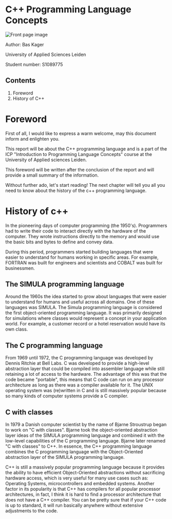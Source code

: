 # C++ Programming Language Concepts

![Front page image](https://lh3.googleusercontent.com/-sgizXxYbUmw/VgfUaghisiI/AAAAAAAAIDs/XJtkzAF2akA/w530-h397-n/df06b5f4-0670-4241-9e5e-fa8fde7787ba)

Author: Bas Kager

University of Applied Sciences Leiden

Student number: S1089775

## Contents
1. Foreword
2. History of C++

# Foreword
First of all, I would like to express a warm welcome, may this document inform and enlighten you.

This report will be about the C++ programming language and is a part of the ICP "Introduction to Programming Language Concepts"  course at the University of Applied sciences Leiden.

This foreword will be written after the conclusion of the report and will provide a small summary of the information.

Without further ado, let's start reading! The next chapter will tell you all you need to know about the history of the c++ programming language.

# History of c++
In the pioneering days of computer programming (the 1950's). Programmers had to write their code to interact directly with the hardware of the computer. They wrote instructions directly to the memory and would use the basic bits and bytes to define and convey data.

During this period, programmers started building languages that were easier to understand for humans working in specific areas. For example, FORTRAN was built for engineers and scientists and COBALT was built for businessmen.

## The SIMULA programming language
Around the 1960s the idea started to grow about languages that were easier to understand for humans and useful across all domains. One of these languages was SIMULA. The Simula programming language is considered the first object-oriented programming language. It was primarily designed for simulations where classes would represent a concept in your application world. For example, a customer record or a hotel reservation would have its own class.

## The C programming language
From 1969 until 1972, the C programming language was developed by Dennis Ritchie at Bell Labs. C was developed to provide a high-level abstraction layer that could be compiled into assembler language while still retaining a lot of access to the hardware. The advantage of this was that the code became "portable", this means that C code can run on any processor architecture as long as there was a compiler available for it. The UNIX operating system was (re)written in C and is still massively popular because so many kinds of computer systems provide a C compiler.

## C with classes
In 1979 a Danish computer scientist by the name of Bjarne Stroustrup began to work on "C with classes". Bjarne took the object-oriented abstraction layer ideas of the SIMULA programming language and combined it with the low-level capabilities of the C programming language. Bjarne later renamed "C with classes" to C++. In essence, the C++ programming language combines the C programming language with the Object-Oriented abstraction layer of the SIMULA programming language.

C++ is still a massively popular programming language because it provides the ability to have efficient Object-Oriented abstractions without sacrificing hardware access, which is very useful for many use cases such as: Operating Systems, microcontrollers and embedded systems. Another factor in its popularity is that C++ has compilers for all popular processor architectures, in fact, I think it is hard to find a processor architecture that does not have a C++ compiler. You can be pretty sure that if your C++ code is up to standard, it will run basically anywhere without extensive adjustments to the code.